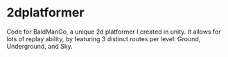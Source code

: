 # 2dplatformer
Code for BaldManGo, a unique 2d platformer I created in unity. It allows for lots of replay ability, by featuring 3 distinct routes per level: Ground, Underground, and Sky. 
